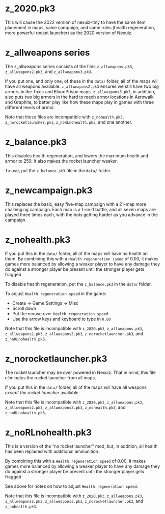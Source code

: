 # z_2020.pk3

This will cause the 2022 version of nexuiz-tiny to have the
same item placement in maps, same campaign, and same rules (health
regeneration, more powerful rocket launcher) as the 2020 version
of Nexuiz.

# z_allweapons series

The z_allweapons series consists of the files `z_allweapons.pk3`,
`z_allweapons2.pk3`, and `z_allweapons3.pk3`.

If you put one, and only one, of these in the `data/` folder, all
of the maps will have all weapons available.  `z_allweapons2.pk3`
ensures we still have two big armors in the Toxic and BloodPrison maps.
`z_allweapons3.pk3`, in addition, also puts two big armors in the hard
to reach armor locations in Aerowalk and Graphite, to better play like
how these maps play in games with three different levels of armor.

Note that these files are incompatible with `z_nohealth.pk3`, 
`z_norocketlauncher.pk3`, `z_noRLnohealth.pk3`, and one another.

# z_balance.pk3

This disables health regeneration, and lowers the maximum health and
armor to 250.  It also makes the rocket launcher weaker.

To use, put the `z_balance.pk3` file in the `data/` folder.

# z_newcampaign.pk3

This replaces the basic, easy five-map campaign with a 21-map more 
challenging campaign.  Each map is a 1-on-1 battle, and all seven
maps are played three times each, with the bots getting harder as
you advance in the campaign.

# z_nohealth.pk3

If you put this in the `data/` folder, all of the maps will have no 
health on them.  By combining this with a `Health regeneration speed` 
of 0.00, it makes games more balanced by allowing a weaker player
to have any damage they do against a stronger player be present until
the stronger player gets fragged.

To disable health regeneration, put the `z_balance.pk3` in the
`data/` folder.

To adjust `Health regeneration speed` in the game:

* Create → Game Settings → Misc
* Scroll down
* Put the mouse over `Health regeneration speed`
* Use the arrow keys and keyboard to type in `0.00`

Note that this file is incompatible with `z_2020.pk3`, `z_allweapons.pk3`,
`z_allweapons2.pk3`, `z_allweapons3.pk3`,
`z_norocketlauncher.pk3`, and `z_noRLnohealth.pk3`.

# z_norocketlauncher.pk3

The rocket launcher may be over powered in Nexuiz.  That in mind,
this file eliminates the rocket launcher from all maps.

If you put this in the `data/` folder, all of the maps will have all
weapons *except the rocket launcher* available.

Note that this file is incompatible with `z_2020.pk3`, `z_allweapons.pk3`,
`z_allweapons2.pk3`, `z_allweapons3.pk3`, `z_nohealth.pk3`, 
and `z_noRLnohealth.pk3`.

# z_noRLnohealth.pk3

This is a version of the “no rocket launcher” mod, but, in addition, all
health has been replaced with additional ammunition.

By combining this with a `Health regeneration speed` of 0.00, it makes
games more balanced by allowing a weaker player to have any damage they
do against a stronger player be present until the stronger player gets
fragged.  

See above for notes on how to adjust `Health regeneration speed`.

Note that this file is incompatible with `z_2020.pk3`, `z_allweapons.pk3`,
`z_allweapons2.pk3`, `z_allweapons3.pk3`, `z_norocketlauncher.pk3`, 
and `z_nohealth.pk3`.
